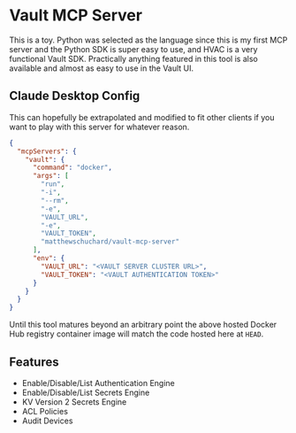# Vault MCP Server

This is a toy. Python was selected as the language since this is my first MCP server and the Python SDK is super easy to use, and HVAC is a very functional Vault SDK. Practically anything featured in this tool is also available and almost as easy to use in the Vault UI.

## Claude Desktop Config

This can hopefully be extrapolated and modified to fit other clients if you want to play with this server for whatever reason.

```json
{
  "mcpServers": {
    "vault": {
      "command": "docker",
      "args": [
        "run",
        "-i",
        "--rm",
        "-e",
        "VAULT_URL",
        "-e",
        "VAULT_TOKEN",
        "matthewschuchard/vault-mcp-server"
      ],
      "env": {
        "VAULT_URL": "<VAULT SERVER CLUSTER URL>",
        "VAULT_TOKEN": "<VAULT AUTHENTICATION TOKEN>"
      }
    }
  }
}
```

Until this tool matures beyond an arbitrary point the above hosted Docker Hub registry container image will match the code hosted here at `HEAD`.

## Features
- Enable/Disable/List Authentication Engine
- Enable/Disable/List Secrets Engine
- KV Version 2 Secrets Engine
- ACL Policies
- Audit Devices